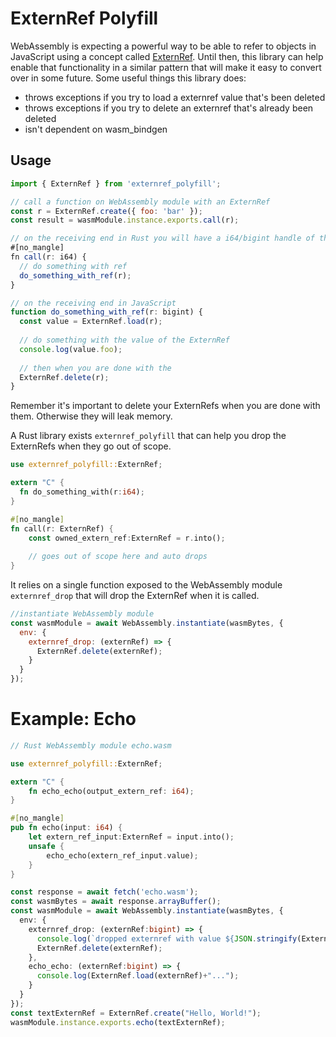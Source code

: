 # ExternRef Polyfill
 
WebAssembly is expecting a powerful way to be able to refer to objects in JavaScript using a concept called [ExternRef](https://github.com/WebAssembly/reference-types/blob/master/proposals/reference-types/Overview.md).  Until then, this library can help enable that functionality in a similar pattern that will make it easy to convert over in some future.  Some useful things this library does:

* throws exceptions if you try to load a externref value that's been deleted
* throws exceptions if you try to delete an externref that's already been deleted
* isn't dependent on wasm_bindgen

## Usage

```js
import { ExternRef } from 'externref_polyfill';

// call a function on WebAssembly module with an ExternRef
const r = ExternRef.create({ foo: 'bar' });
const result = wasmModule.instance.exports.call(r);

// on the receiving end in Rust you will have a i64/bigint handle of the externref
#[no_mangle]
fn call(r: i64) {
  // do something with ref
  do_something_with_ref(r);
}

// on the receiving end in JavaScript
function do_something_with_ref(r: bigint) {
  const value = ExternRef.load(r);
  
  // do something with the value of the ExternRef
  console.log(value.foo);
  
  // then when you are done with the 
  ExternRef.delete(r);
}
```

Remember it's important to delete your ExternRefs when you are done with them.  Otherwise they will leak memory.

A Rust library exists `externref_polyfill` that can help you drop the ExternRefs when they go out of scope.

```rust
use externref_polyfill::ExternRef;

extern "C" {
  fn do_something_with(r:i64);
}

#[no_mangle]
fn call(r: ExternRef) {
    const owned_extern_ref:ExternRef = r.into();
    
    // goes out of scope here and auto drops
}
```

It relies on a single function exposed to the WebAssembly module `externref_drop` that will drop the ExternRef when it is called.

```javascript
//instantiate WebAssembly module
const wasmModule = await WebAssembly.instantiate(wasmBytes, {
  env: {
    externref_drop: (externRef) => {
      ExternRef.delete(externRef);
    }
  }
});
```

# Example: Echo

```rust
// Rust WebAssembly module echo.wasm

use externref_polyfill::ExternRef;

extern "C" {
    fn echo_echo(output_extern_ref: i64);
}

#[no_mangle]
pub fn echo(input: i64) {
    let extern_ref_input:ExternRef = input.into();
    unsafe {
        echo_echo(extern_ref_input.value);
    }
}
```

```typescript
const response = await fetch('echo.wasm');
const wasmBytes = await response.arrayBuffer();
const wasmModule = await WebAssembly.instantiate(wasmBytes, {
  env: {
    externref_drop: (externRef:bigint) => {
      console.log(`dropped externref with value ${JSON.stringify(ExternRef.load(externRef))}`);
      ExternRef.delete(externRef);
    },
    echo_echo: (externRef:bigint) => {
      console.log(ExternRef.load(externRef)+"...");
    }
  }
});
const textExternRef = ExternRef.create("Hello, World!");
wasmModule.instance.exports.echo(textExternRef);
```
